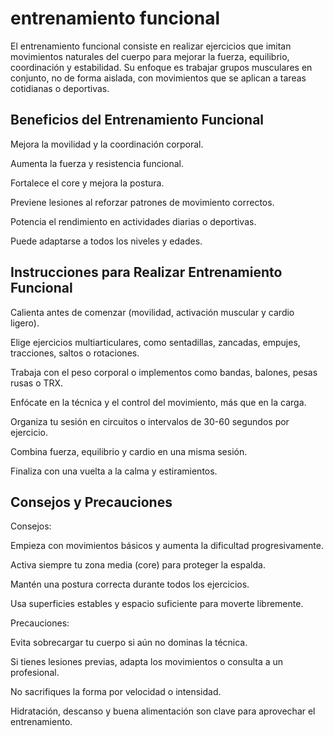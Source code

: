 # entrenamiento funcional 

El entrenamiento funcional consiste en realizar ejercicios que imitan 
movimientos naturales del cuerpo para mejorar la fuerza, equilibrio, 
coordinación y estabilidad. Su enfoque es trabajar grupos musculares en 
conjunto, no de forma aislada, con movimientos que se aplican a tareas 
cotidianas o deportivas.

## Beneficios del Entrenamiento Funcional
Mejora la movilidad y la coordinación corporal.

Aumenta la fuerza y resistencia funcional.

Fortalece el core y mejora la postura.

Previene lesiones al reforzar patrones de movimiento correctos.

Potencia el rendimiento en actividades diarias o deportivas.

Puede adaptarse a todos los niveles y edades.

## Instrucciones para Realizar Entrenamiento Funcional
Calienta antes de comenzar (movilidad, activación muscular y cardio 
ligero).

Elige ejercicios multiarticulares, como sentadillas, zancadas, empujes, 
tracciones, saltos o rotaciones.

Trabaja con el peso corporal o implementos como bandas, balones, pesas 
rusas o TRX.

Enfócate en la técnica y el control del movimiento, más que en la carga.

Organiza tu sesión en circuitos o intervalos de 30-60 segundos por 
ejercicio.

Combina fuerza, equilibrio y cardio en una misma sesión.

Finaliza con una vuelta a la calma y estiramientos.

## Consejos y Precauciones
Consejos:

Empieza con movimientos básicos y aumenta la dificultad progresivamente.

Activa siempre tu zona media (core) para proteger la espalda.

Mantén una postura correcta durante todos los ejercicios.

Usa superficies estables y espacio suficiente para moverte libremente.

Precauciones:

Evita sobrecargar tu cuerpo si aún no dominas la técnica.

Si tienes lesiones previas, adapta los movimientos o consulta a un 
profesional.

No sacrifiques la forma por velocidad o intensidad.

Hidratación, descanso y buena alimentación son clave para aprovechar el 
entrenamiento.
